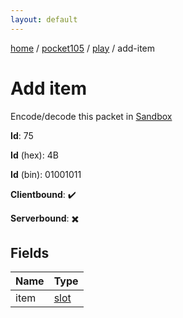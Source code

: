 ```yaml
---
layout: default
---
```


[home](/)  /  [pocket105](/protocol/pocket105)  /  [play](/protocol/pocket105/play)  /  add-item

# Add item

Encode/decode this packet in [Sandbox](../../../sandbox/pocket105#Play.AddItem)

**Id**: 75

**Id** (hex): 4B

**Id** (bin): 01001011

**Clientbound**: ✔️

**Serverbound**: ✖️

## Fields

Name | Type
---|---
item | [slot](/protocol/pocket105/types/slot)
